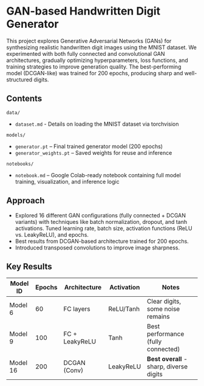 # GAN-based Handwritten Digit Generator

This project explores Generative Adversarial Networks (GANs) for synthesizing realistic handwritten digit images using the MNIST dataset. We experimented with both fully connected and convolutional GAN architectures, gradually optimizing hyperparameters, loss functions, and training strategies to improve generation quality. The best-performing model (DCGAN-like) was trained for 200 epochs, producing sharp and well-structured digits.

## Contents  

`data/`   
- `dataset.md` - Details on loading the MNIST dataset via torchvision  

`models/`   
- `generator.pt` – Final trained generator model (200 epochs)  
- `generator_weights.pt` – Saved weights for reuse and inference  

`notebooks/`  
- `notebook.md` – Google Colab-ready notebook containing full model training, visualization, and inference logic

## Approach
- Explored 16 different GAN configurations (fully connected + DCGAN variants) with techniques like batch normalization, dropout, and tanh activations. Tuned learning rate, batch size, activation functions (ReLU vs. LeakyReLU), and epochs.
- Best results from DCGAN-based architecture trained for 200 epochs.
- Introduced transposed convolutions to improve image sharpness.

## Key Results  

| Model ID | Epochs | Architecture   | Activation | Notes                                    |
| -------- | ------ | -------------- | ---------- | ---------------------------------------- |
| Model 6  | 60     | FC layers      | ReLU/Tanh  | Clear digits, some noise remains         |
| Model 9  | 100    | FC + LeakyReLU | Tanh       | Best performance (fully connected)       |
| Model 16 | 200    | DCGAN (Conv)   | LeakyReLU  | **Best overall** - sharp, diverse digits |
